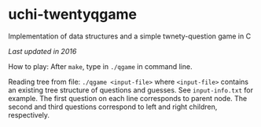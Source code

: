 # uchi-twentyqgame


Implementation of data structures and a simple twnety-question game in C

*Last updated in 2016*

How to play: After `make`, type in `./qgame` in command line.

Reading tree from file: `./qgame <input-file>` where `<input-file>` contains an existing tree structure of questions and guesses. See `input-info.txt` for example. The first question on each line corresponds to parent node. The second and third questions correspond to left and right children, respectively. 

